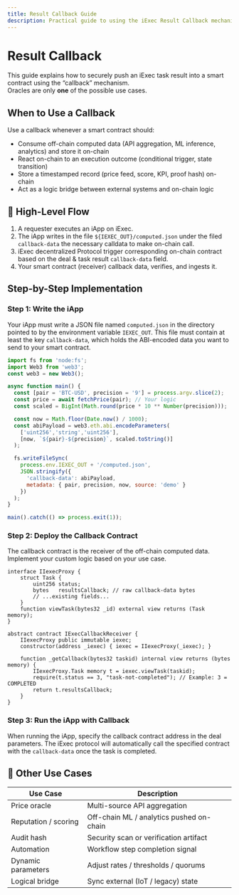 ```yaml
---
title: Result Callback Guide
description: Practical guide to using the iExec Result Callback mechanism to push an off-chain task result (iApp) directly into a smart contract—Oracles, automation, triggers, proofs, and more.
---
```


# Result Callback

This guide explains how to securely push an iExec task result into a smart contract using the “callback” mechanism.  
Oracles are only **one** of the possible use cases.

## When to Use a Callback

Use a callback whenever a smart contract should:

- Consume off-chain computed data (API aggregation, ML inference, analytics) and store it on-chain
- React on-chain to an execution outcome (conditional trigger, state transition)
- Store a timestamped record (price feed, score, KPI, proof hash) on-chain
- Act as a logic bridge between external systems and on-chain logic

## 🧩 High-Level Flow

1. A requester executes an iApp on iExec.
2. The iApp writes in the file `${IEXEC_OUT}/computed.json` under the filed `callback-data` the necessary calldata to make on-chain call.
3. iExec decentralized Protocol trigger corresponding on-chain contract based on the deal & task result `callback-data` field.
4. Your smart contract (receiver) callback data, verifies, and ingests it.

## Step-by-Step Implementation

### Step 1: Write the iApp

Your iApp must write a JSON file named `computed.json` in the directory pointed to by the environment variable `IEXEC_OUT`. This file must contain at least the key `callback-data`, which holds the ABI-encoded data you want to send to your smart contract.

```js
import fs from 'node:fs';
import Web3 from 'web3';
const web3 = new Web3();

async function main() {
  const [pair = 'BTC-USD', precision = '9'] = process.argv.slice(2);
  const price = await fetchPrice(pair); // Your logic
  const scaled = BigInt(Math.round(price * 10 ** Number(precision)));

  const now = Math.floor(Date.now() / 1000);
  const abiPayload = web3.eth.abi.encodeParameters(
    ['uint256','string','uint256'],
    [now, `${pair}-${precision}`, scaled.toString()]
  );

  fs.writeFileSync(
    process.env.IEXEC_OUT + '/computed.json',
    JSON.stringify({
      'callback-data': abiPayload,
      metadata: { pair, precision, now, source: 'demo' }
    })
  );
}

main().catch(() => process.exit(1));
```

### Step 2: Deploy the Callback Contract

The callback contract is the receiver of the off-chain computed data. Implement your custom logic based on your use case.

```solidity
interface IIexecProxy {
    struct Task {
        uint256 status;
        bytes   resultsCallback; // raw callback-data bytes
        // ...existing fields...
    }
    function viewTask(bytes32 _id) external view returns (Task memory);
}

abstract contract IExecCallbackReceiver {
    IIexecProxy public immutable iexec;
    constructor(address _iexec) { iexec = IIexecProxy(_iexec); }

    function _getCallback(bytes32 taskid) internal view returns (bytes memory) {
        IIexecProxy.Task memory t = iexec.viewTask(taskid);
        require(t.status == 3, "task-not-completed"); // Example: 3 = COMPLETED
        return t.resultsCallback;
    }
}
```

### Step 3: Run the iApp with Callback

When running the iApp, specify the callback contract address in the deal parameters. The iExec protocol will automatically call the specified contract with the `callback-data` once the task is completed.

## 🔄 Other Use Cases

| Use Case | Description |
|----------|-------------|
| Price oracle | Multi-source API aggregation |
| Reputation / scoring | Off-chain ML / analytics pushed on-chain |
| Audit hash | Security scan or verification artifact |
| Automation | Workflow step completion signal |
| Dynamic parameters | Adjust rates / thresholds / quorums |
| Logical bridge | Sync external (IoT / legacy) state |
